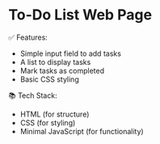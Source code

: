 # To-Do List Web Page

<p>✅ Features:</p>
<ul>
  <li>Simple input field to add tasks</li>
  <li>A list to display tasks</li>
  <li>Mark tasks as completed</li>
  <li>Basic CSS styling</li>
</ul>
<p>📚 Tech Stack:</p>
<ul>
  <li>HTML (for structure)</li>
  <li>CSS (for styling)</li>
  <li>Minimal JavaScript (for functionality)</li>
</ul>

